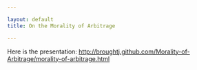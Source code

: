 ```yaml
---

layout: default
title: On the Morality of Arbitrage

---
```


Here is the presentation: <http://broughtj.github.com/Morality-of-Arbitrage/morality-of-arbitrage.html>
